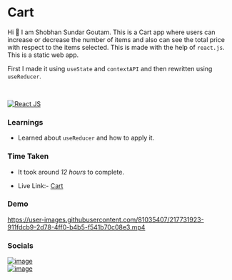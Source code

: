 # Cart

Hi 👋 I am Shobhan Sundar Goutam. This is a Cart app where users can increase or decrease the number of items and also can see the total price with respect to the items selected. This is made with the help of `react.js`. This is a static web app.

First I made it using `useState` and `contextAPI` and then rewritten using `useReducer`.

<br>

[![React JS](https://img.shields.io/badge/ReactJS-blue.svg)](https://opensource.org/licenses/)

### Learnings

- Learned about `useReducer` and how to apply it.

### Time Taken

- It took around _12 hours_ to complete.

- Live Link:- [Cart](https://cart-react-ssg.netlify.app/)

### Demo


https://user-images.githubusercontent.com/81035407/217731923-911fdcb9-2d78-4ff0-b4b5-f541b70c08e3.mp4

### Socials

[![image](https://img.shields.io/badge/LinkedIn-0077B5?style=for-the-badge&logo=linkedin&logoColor=white)](https://www.linkedin.com/in/shobhan-sundar-goutam/)
<br />
[![image](https://img.shields.io/badge/Twitter-1DA1F2?style=for-the-badge&logo=twitter&logoColor=white)](https://twitter.com/shobhantwts)

